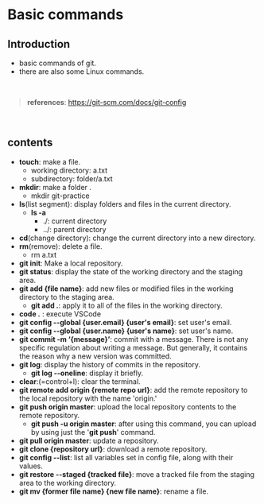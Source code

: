 # Basic commands

## Introduction
- basic commands of git.
- there are also some Linux commands.

<br/>

> **references**: https://git-scm.com/docs/git-config

<br/>

## contents

- **touch**: make a file.
    - working directory: a.txt
    - subdirectory: folder/a.txt
- **mkdir**: make a folder .
    - mkdir git-practice
- **ls**(list segment): display folders and files in the current directory.
    - **ls -a**
        - ./: current directory
        - ../: parent directory
- **cd**(change directory): change the current directory into a new directory.
- **rm**(remove): delete a file.
    - rm a.txt
- **git init**: Make a local repository.
- **git status**: display the state of the working directory and the staging area.
- **git add {file name}**: add new files or modified files in the working directory to the staging area.
    - **git add .**: apply it to all of the files in the working directory.
- **code .** : execute VSCode
- **git config --global {user.email} {user's email}**: set user's email.
- **git config --global {user.name} {user's name}**: set user's name.
- **git commit -m ‘{message}’**: commit with a message. There is not any specific regulation about writing a message. But generally, it contains the reason why a new version was committed.
- **git log**: display the history of commits in the repository.
    - **git log --oneline**: display it briefly.
- **clear**:(=control+l): clear the terminal.
- **git remote add origin {remote repo url}**: add the remote repository to the local repository with the name 'origin.'
- **git push origin master**: upload the local repository contents to the remote repository.
    - **git push -u origin master**: after using this command, you can upload by using just the '**git push**' command.
- **git pull origin master**: update a repository.
- **git clone {repository url}**: download a remote repository.
- **git config --list**: list all variables set in config file, along with their values.
- **git restore --staged {tracked file}**: move a tracked file from the staging area to the working directory. 
- **git mv {former file name} {new file name}**: rename a file.